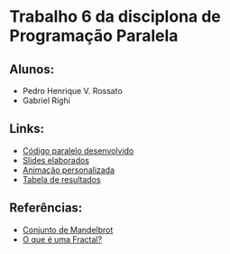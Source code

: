 # Trabalho 6 da disciplona de Programação Paralela 
## Alunos:
- Pedro Henrique V. Rossato 
- Gabriel Righi

## Links:
- [Código paralelo desenvolvido](fractalpar/fractalpar.cpp)
- [Slides elaborados](https://docs.google.com/presentation/d/1DjDNqNwRu6uPjgVSJoU3iQIN8Hn-dCP1po4ZkPfN-00/edit?usp=sharing)
- [Animação personalizada](https://github.com/elc139/t6-fugaku-deepweb/blob/master/fractalpar/fractal.gif)
- [Tabela de resultados](https://docs.google.com/spreadsheets/d/15A-xNgfV-wLCp8YuQCPqs5H-CT4Z2XVMbuFgyhyMQEI/edit#gid=0)

## Referências:
- [Conjunto de Mandelbrot](https://pt.wikipedia.org/wiki/Conjunto_de_Mandelbrot)
- [O que é uma Fractal?](https://www.youtube.com/watch?v=UMbZJx9GLPE)
